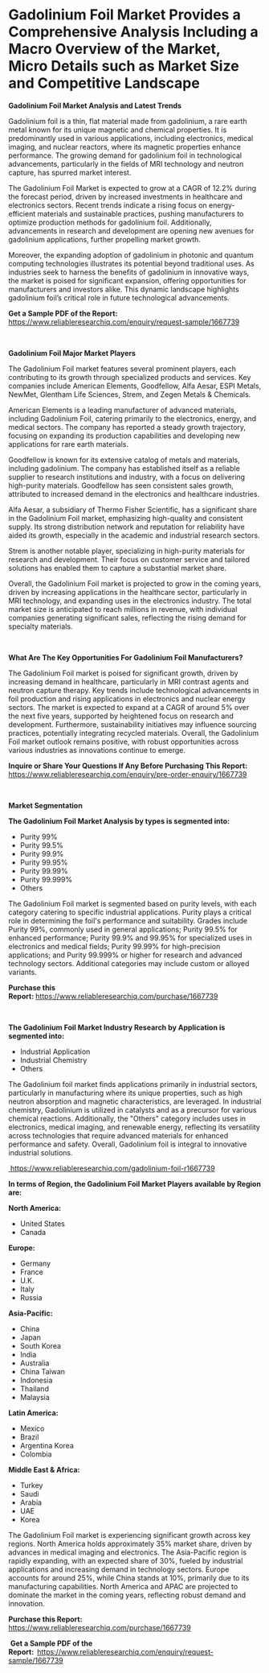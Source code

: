 <p><h1>Gadolinium Foil Market Provides a Comprehensive Analysis Including a Macro Overview of the Market, Micro Details such as Market Size and Competitive Landscape</h1></p><p><strong>Gadolinium Foil Market Analysis and Latest Trends</strong></p>
<p><p>Gadolinium foil is a thin, flat material made from gadolinium, a rare earth metal known for its unique magnetic and chemical properties. It is predominantly used in various applications, including electronics, medical imaging, and nuclear reactors, where its magnetic properties enhance performance. The growing demand for gadolinium foil in technological advancements, particularly in the fields of MRI technology and neutron capture, has spurred market interest.</p><p>The Gadolinium Foil Market is expected to grow at a CAGR of 12.2% during the forecast period, driven by increased investments in healthcare and electronics sectors. Recent trends indicate a rising focus on energy-efficient materials and sustainable practices, pushing manufacturers to optimize production methods for gadolinium foil. Additionally, advancements in research and development are opening new avenues for gadolinium applications, further propelling market growth.</p><p>Moreover, the expanding adoption of gadolinium in photonic and quantum computing technologies illustrates its potential beyond traditional uses. As industries seek to harness the benefits of gadolinium in innovative ways, the market is poised for significant expansion, offering opportunities for manufacturers and investors alike. This dynamic landscape highlights gadolinium foil’s critical role in future technological advancements.</p></p>
<p><strong>Get a Sample PDF of the Report:&nbsp;</strong> <a href="https://www.reliableresearchiq.com/enquiry/request-sample/1667739?utm_campaign=2924&utm_medium=2&utm_source=Github&utm_content=ia&utm_term=18042025&utm_id=gadolinium-foil">https://www.reliableresearchiq.com/enquiry/request-sample/1667739</a></p>
<p>&nbsp;</p>
<p><strong>Gadolinium Foil Major Market Players</strong></p>
<p><p>The Gadolinium Foil market features several prominent players, each contributing to its growth through specialized products and services. Key companies include American Elements, Goodfellow, Alfa Aesar, ESPI Metals, NewMet, Glentham Life Sciences, Strem, and Zegen Metals & Chemicals. </p><p>American Elements is a leading manufacturer of advanced materials, including Gadolinium Foil, catering primarily to the electronics, energy, and medical sectors. The company has reported a steady growth trajectory, focusing on expanding its production capabilities and developing new applications for rare earth materials.</p><p>Goodfellow is known for its extensive catalog of metals and materials, including gadolinium. The company has established itself as a reliable supplier to research institutions and industry, with a focus on delivering high-purity materials. Goodfellow has seen consistent sales growth, attributed to increased demand in the electronics and healthcare industries.</p><p>Alfa Aesar, a subsidiary of Thermo Fisher Scientific, has a significant share in the Gadolinium Foil market, emphasizing high-quality and consistent supply. Its strong distribution network and reputation for reliability have aided its growth, especially in the academic and industrial research sectors.</p><p>Strem is another notable player, specializing in high-purity materials for research and development. Their focus on customer service and tailored solutions has enabled them to capture a substantial market share. </p><p>Overall, the Gadolinium Foil market is projected to grow in the coming years, driven by increasing applications in the healthcare sector, particularly in MRI technology, and expanding uses in the electronics industry. The total market size is anticipated to reach millions in revenue, with individual companies generating significant sales, reflecting the rising demand for specialty materials.</p></p>
<p>&nbsp;</p>
<p><strong>What Are The Key Opportunities For Gadolinium Foil Manufacturers?</strong></p>
<p><p>The Gadolinium Foil market is poised for significant growth, driven by increasing demand in healthcare, particularly in MRI contrast agents and neutron capture therapy. Key trends include technological advancements in foil production and rising applications in electronics and nuclear energy sectors. The market is expected to expand at a CAGR of around 5% over the next five years, supported by heightened focus on research and development. Furthermore, sustainability initiatives may influence sourcing practices, potentially integrating recycled materials. Overall, the Gadolinium Foil market outlook remains positive, with robust opportunities across various industries as innovations continue to emerge.</p></p>
<p><strong>Inquire or Share Your Questions If Any Before Purchasing This Report:</strong> <a href="https://www.reliableresearchiq.com/enquiry/pre-order-enquiry/1667739?utm_campaign=2924&utm_medium=2&utm_source=Github&utm_content=ia&utm_term=18042025&utm_id=gadolinium-foil">https://www.reliableresearchiq.com/enquiry/pre-order-enquiry/1667739</a></p>
<p>&nbsp;</p>
<p><strong>Market Segmentation</strong></p>
<p><strong>The Gadolinium Foil Market Analysis by types is segmented into:</strong></p>
<p><ul><li>Purity 99%</li><li>Purity 99.5%</li><li>Purity 99.9%</li><li>Purity 99.95%</li><li>Purity 99.99%</li><li>Purity 99.999%</li><li>Others</li></ul></p>
<p><p>The Gadolinium Foil market is segmented based on purity levels, with each category catering to specific industrial applications. Purity plays a critical role in determining the foil's performance and suitability. Grades include Purity 99%, commonly used in general applications; Purity 99.5% for enhanced performance; Purity 99.9% and 99.95% for specialized uses in electronics and medical fields; Purity 99.99% for high-precision applications; and Purity 99.999% or higher for research and advanced technology sectors. Additional categories may include custom or alloyed variants.</p></p>
<p><strong>Purchase this Report:&nbsp;</strong><a href="https://www.reliableresearchiq.com/purchase/1667739?utm_campaign=2924&utm_medium=2&utm_source=Github&utm_content=ia&utm_term=18042025&utm_id=gadolinium-foil">https://www.reliableresearchiq.com/purchase/1667739</a></p>
<p>&nbsp;</p>
<p><strong>The Gadolinium Foil Market Industry Research by Application is segmented into:</strong></p>
<p><ul><li>Industrial Application</li><li>Industrial Chemistry</li><li>Others</li></ul></p>
<p><p>The Gadolinium foil market finds applications primarily in industrial sectors, particularly in manufacturing where its unique properties, such as high neutron absorption and magnetic characteristics, are leveraged. In industrial chemistry, Gadolinium is utilized in catalysts and as a precursor for various chemical reactions. Additionally, the "Others" category includes uses in electronics, medical imaging, and renewable energy, reflecting its versatility across technologies that require advanced materials for enhanced performance and safety. Overall, Gadolinium foil is integral to innovative industrial solutions.</p></p>
<p><a href="https://www.reliableresearchiq.com/gadolinium-foil-r1667739?utm_campaign=2924&utm_medium=2&utm_source=Github&utm_content=ia&utm_term=18042025&utm_id=gadolinium-foil">&nbsp;https://www.reliableresearchiq.com/gadolinium-foil-r1667739</a></p>
<p><strong>In terms of Region, the Gadolinium Foil Market Players available by Region are:</strong></p>
<p>
    <p> <strong> North America: </strong>
        <ul>
            <li>United States</li>
            <li>Canada</li>
        </ul>
        </p> 
    <p> <strong> Europe: </strong>
        <ul>
            <li>Germany</li>
            <li>France</li>
            <li>U.K.</li>
            <li>Italy</li>
            <li>Russia</li>
        </ul>
        </p> 
    <p> <strong> Asia-Pacific: </strong>
        <ul>
            <li>China</li>
            <li>Japan</li>
            <li>South Korea</li>
            <li>India</li>
            <li>Australia</li>
            <li>China Taiwan</li>
            <li>Indonesia</li>
            <li>Thailand</li>
            <li>Malaysia</li>
        </ul>
        </p> 
    <p> <strong> Latin America: </strong>
        <ul>
            <li>Mexico</li>
            <li>Brazil</li>
            <li>Argentina Korea</li>
            <li>Colombia</li>
        </ul>
        </p> 
    <p> <strong> Middle East & Africa: </strong>
        <ul>
            <li>Turkey</li>
            <li>Saudi</li>
            <li>Arabia</li>
            <li>UAE</li>
            <li>Korea</li>
        </ul>
    </p>
    </p>
<p><p>The Gadolinium Foil market is experiencing significant growth across key regions. North America holds approximately 35% market share, driven by advances in medical imaging and electronics. The Asia-Pacific region is rapidly expanding, with an expected share of 30%, fueled by industrial applications and increasing demand in technology sectors. Europe accounts for around 25%, while China stands at 10%, primarily due to its manufacturing capabilities. North America and APAC are projected to dominate the market in the coming years, reflecting robust demand and innovation.</p></p>
<p><strong>Purchase this Report: </strong><a href="https://www.reliableresearchiq.com/purchase/1667739?utm_campaign=2924&utm_medium=2&utm_source=Github&utm_content=ia&utm_term=18042025&utm_id=gadolinium-foil">https://www.reliableresearchiq.com/purchase/1667739</a></p>
<p>&nbsp;<strong>Get a Sample PDF of the Report:&nbsp;&nbsp;</strong><a href="https://www.reliableresearchiq.com/enquiry/request-sample/1667739?utm_campaign=2924&utm_medium=2&utm_source=Github&utm_content=ia&utm_term=18042025&utm_id=gadolinium-foil">https://www.reliableresearchiq.com/enquiry/request-sample/1667739</a></p>
<p><strong></strong></p>
<p><p></p><p></p><p></p></p>